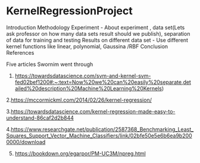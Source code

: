 # KernelRegressionProject

Introduction
Methodology
Experiment - About experiment , data set(Lets ask professor on how many data sets result should we publish), separation of data for training and testing
Results on different data set - 
                               Use different kernel functions like linear, polynomial, Gaussina /RBF
Conclusion
References



Five articles Swornim went through

1. https://towardsdatascience.com/svm-and-kernel-svm-fed02bef1200#:~:text=Now%20we%20can%20easily%20separate,detailed%20description%20Machine%20Learning%20Kernels)

2.https://mccormickml.com/2014/02/26/kernel-regression/

3.https://towardsdatascience.com/kernel-regression-made-easy-to-understand-86caf2d2b844

4.https://www.researchgate.net/publication/2587368_Benchmarking_Least_Squares_Support_Vector_Machine_Classifiers/link/02bfe50e5e6b6ea9b2000000/download

5. https://bookdown.org/egarpor/PM-UC3M/npreg.html

